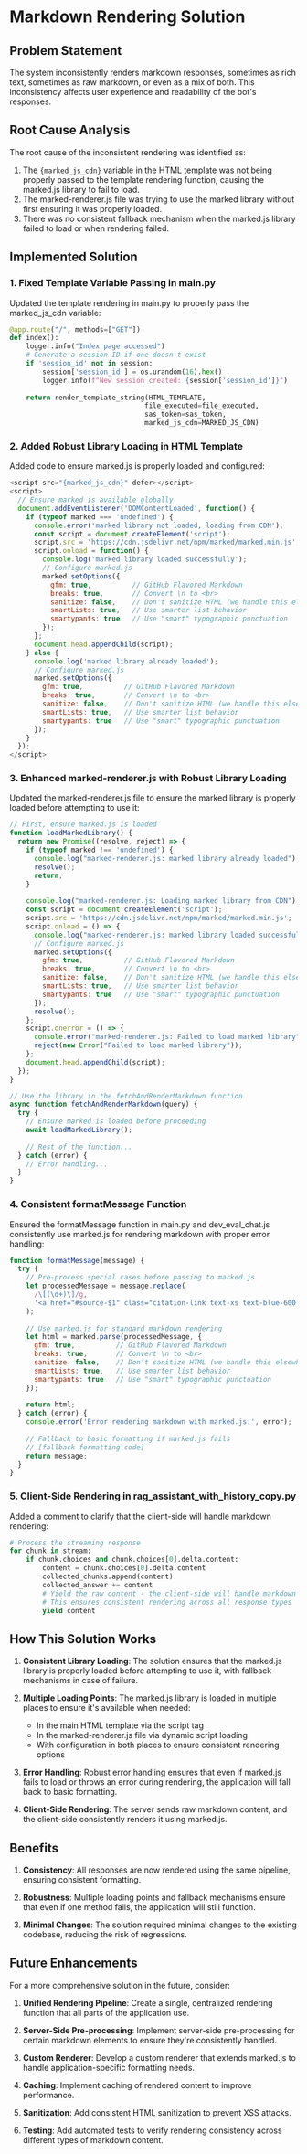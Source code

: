 # Markdown Rendering Solution

## Problem Statement

The system inconsistently renders markdown responses, sometimes as rich text, sometimes as raw markdown, or even as a mix of both. This inconsistency affects user experience and readability of the bot's responses.

## Root Cause Analysis

The root cause of the inconsistent rendering was identified as:

1. The `{marked_js_cdn}` variable in the HTML template was not being properly passed to the template rendering function, causing the marked.js library to fail to load.
2. The marked-renderer.js file was trying to use the marked library without first ensuring it was properly loaded.
3. There was no consistent fallback mechanism when the marked.js library failed to load or when rendering failed.

## Implemented Solution

### 1. Fixed Template Variable Passing in main.py

Updated the template rendering in main.py to properly pass the marked_js_cdn variable:

```python
@app.route("/", methods=["GET"])
def index():
    logger.info("Index page accessed")
    # Generate a session ID if one doesn't exist
    if 'session_id' not in session:
        session['session_id'] = os.urandom(16).hex()
        logger.info(f"New session created: {session['session_id']}")
    
    return render_template_string(HTML_TEMPLATE, 
                                 file_executed=file_executed, 
                                 sas_token=sas_token,
                                 marked_js_cdn=MARKED_JS_CDN)
```

### 2. Added Robust Library Loading in HTML Template

Added code to ensure marked.js is properly loaded and configured:

```javascript
<script src="{marked_js_cdn}" defer></script>
<script>
  // Ensure marked is available globally
  document.addEventListener('DOMContentLoaded', function() {
    if (typeof marked === 'undefined') {
      console.error('marked library not loaded, loading from CDN');
      const script = document.createElement('script');
      script.src = 'https://cdn.jsdelivr.net/npm/marked/marked.min.js';
      script.onload = function() {
        console.log('marked library loaded successfully');
        // Configure marked.js
        marked.setOptions({
          gfm: true,          // GitHub Flavored Markdown
          breaks: true,       // Convert \n to <br>
          sanitize: false,    // Don't sanitize HTML (we handle this elsewhere)
          smartLists: true,   // Use smarter list behavior
          smartypants: true   // Use "smart" typographic punctuation
        });
      };
      document.head.appendChild(script);
    } else {
      console.log('marked library already loaded');
      // Configure marked.js
      marked.setOptions({
        gfm: true,          // GitHub Flavored Markdown
        breaks: true,       // Convert \n to <br>
        sanitize: false,    // Don't sanitize HTML (we handle this elsewhere)
        smartLists: true,   // Use smarter list behavior
        smartypants: true   // Use "smart" typographic punctuation
      });
    }
  });
</script>
```

### 3. Enhanced marked-renderer.js with Robust Library Loading

Updated the marked-renderer.js file to ensure the marked library is properly loaded before attempting to use it:

```javascript
// First, ensure marked.js is loaded
function loadMarkedLibrary() {
  return new Promise((resolve, reject) => {
    if (typeof marked !== 'undefined') {
      console.log("marked-renderer.js: marked library already loaded");
      resolve();
      return;
    }
    
    console.log("marked-renderer.js: Loading marked library from CDN");
    const script = document.createElement('script');
    script.src = 'https://cdn.jsdelivr.net/npm/marked/marked.min.js';
    script.onload = () => {
      console.log("marked-renderer.js: marked library loaded successfully");
      // Configure marked.js
      marked.setOptions({
        gfm: true,          // GitHub Flavored Markdown
        breaks: true,       // Convert \n to <br>
        sanitize: false,    // Don't sanitize HTML (we handle this elsewhere)
        smartLists: true,   // Use smarter list behavior
        smartypants: true   // Use "smart" typographic punctuation
      });
      resolve();
    };
    script.onerror = () => {
      console.error("marked-renderer.js: Failed to load marked library");
      reject(new Error("Failed to load marked library"));
    };
    document.head.appendChild(script);
  });
}

// Use the library in the fetchAndRenderMarkdown function
async function fetchAndRenderMarkdown(query) {
  try {
    // Ensure marked is loaded before proceeding
    await loadMarkedLibrary();
    
    // Rest of the function...
  } catch (error) {
    // Error handling...
  }
}
```

### 4. Consistent formatMessage Function

Ensured the formatMessage function in main.py and dev_eval_chat.js consistently use marked.js for rendering markdown with proper error handling:

```javascript
function formatMessage(message) {
  try {
    // Pre-process special cases before passing to marked.js
    let processedMessage = message.replace(
      /\[(\d+)\]/g,
      '<a href="#source-$1" class="citation-link text-xs text-blue-600 hover:underline" data-source-id="$1">[$1]</a>'
    );
    
    // Use marked.js for standard markdown rendering
    let html = marked.parse(processedMessage, {
      gfm: true,          // GitHub Flavored Markdown
      breaks: true,       // Convert \n to <br>
      sanitize: false,    // Don't sanitize HTML (we handle this elsewhere)
      smartLists: true,   // Use smarter list behavior
      smartypants: true   // Use "smart" typographic punctuation
    });
    
    return html;
  } catch (error) {
    console.error('Error rendering markdown with marked.js:', error);
    
    // Fallback to basic formatting if marked.js fails
    // [fallback formatting code]
    return message;
  }
}
```

### 5. Client-Side Rendering in rag_assistant_with_history_copy.py

Added a comment to clarify that the client-side will handle markdown rendering:

```python
# Process the streaming response
for chunk in stream:
    if chunk.choices and chunk.choices[0].delta.content:
        content = chunk.choices[0].delta.content
        collected_chunks.append(content)
        collected_answer += content
        # Yield the raw content - the client-side will handle markdown rendering
        # This ensures consistent rendering across all response types
        yield content
```

## How This Solution Works

1. **Consistent Library Loading**: The solution ensures that the marked.js library is properly loaded before attempting to use it, with fallback mechanisms in case of failure.

2. **Multiple Loading Points**: The marked.js library is loaded in multiple places to ensure it's available when needed:
   - In the main HTML template via the script tag
   - In the marked-renderer.js file via dynamic script loading
   - With configuration in both places to ensure consistent rendering options

3. **Error Handling**: Robust error handling ensures that even if marked.js fails to load or throws an error during rendering, the application will fall back to basic formatting.

4. **Client-Side Rendering**: The server sends raw markdown content, and the client-side consistently renders it using marked.js.

## Benefits

1. **Consistency**: All responses are now rendered using the same pipeline, ensuring consistent formatting.

2. **Robustness**: Multiple loading points and fallback mechanisms ensure that even if one method fails, the application will still function.

3. **Minimal Changes**: The solution required minimal changes to the existing codebase, reducing the risk of regressions.

## Future Enhancements

For a more comprehensive solution in the future, consider:

1. **Unified Rendering Pipeline**: Create a single, centralized rendering function that all parts of the application use.

2. **Server-Side Pre-processing**: Implement server-side pre-processing for certain markdown elements to ensure they're consistently handled.

3. **Custom Renderer**: Develop a custom renderer that extends marked.js to handle application-specific formatting needs.

4. **Caching**: Implement caching of rendered content to improve performance.

5. **Sanitization**: Add consistent HTML sanitization to prevent XSS attacks.

6. **Testing**: Add automated tests to verify rendering consistency across different types of markdown content.
